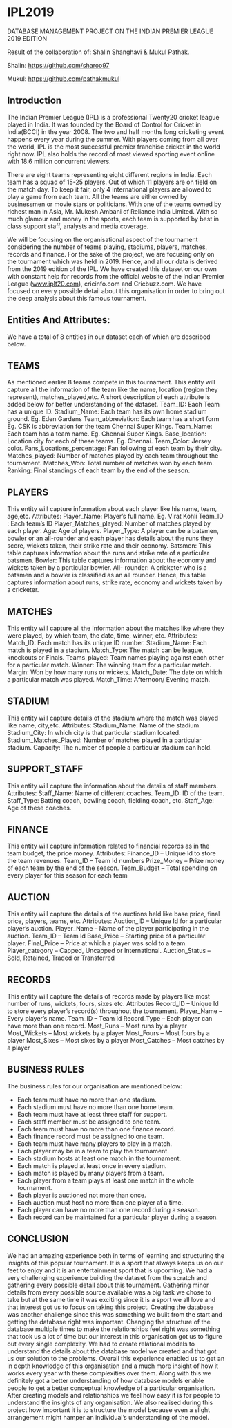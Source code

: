 # IPL2019
DATABASE MANAGEMENT PROJECT ON THE INDIAN PREMIER LEAGUE 2019 EDITION

Result of the collaboration of: Shalin Shanghavi & Mukul Pathak.


Shalin: https://github.com/sharoo97

Mukul: https://github.com/pathakmukul


## Introduction
	   
The Indian Premier League (IPL) is a professional Twenty20 cricket league played in India. It was founded by the Board of Control for Cricket in India(BCCI) in the year 2008. The two and half months long cricketing event happens every year during the summer. With players coming from all over the world, IPL is the most successful premier franchise cricket in the world right now. IPL also holds the record of most viewed sporting event online with 18.6 million concurrent viewers. 

There are eight teams representing eight different regions in India. Each team has a squad of 15-25 players. Out of which 11 players are on field on the match day. To keep it fair, only 4 international players are allowed to play a game from each team. All the teams are either owned by businessmen or movie stars or politicians. With one of the teams owned by richest man in Asia, Mr. Mukesh Ambani of Reliance India Limited. With so much glamour and money in the sports, each team is supported by best in class support staff, analysts and media coverage. 

We will be focusing on the organisational aspect of the tournament considering the number of teams playing, stadiums, players, matches, records and finance. For the sake of the project, we are focusing only on the tournament which was held in 2019. Hence, and all our data is derived from the 2019 edition of the  IPL. We have created this dataset on our own with constant help for records from the official website of the Indian Premier League (www.iplt20.com), cricinfo.com and Cricbuzz.com. We have focused on every possible detail about this organisation in order to bring out the deep analysis about this famous tournament.







## Entities And Attributes:
We have a total of 8 entities in our dataset each of which are described below.


## TEAMS

As mentioned earlier 8 teams compete in this tournament. This entity will capture all the information of the team like the name, location (region they represent), matches_played,etc. 
A short description of each attribute is added below for better understanding of the dataset.
Team_ID: Each Team has a unique ID.
Stadium_Name: Each team has its own home stadium ground. Eg. Eden Gardens
Team_abbreviation: Each team has a short form Eg. CSK is abbreviation for the team Chennai Super Kings.
Team_Name: Each team has a team name. Eg. Chennai Super Kings.
Base_location: Location city for each of these teams. Eg. Chennai.
Team_Color: Jersey color.
Fans_Locations_percentage: Fan following of each team by their city.
Matches_played: Number of matches played by each team throughout the tournament.
Matches_Won: Total number of matches won by each team.
Ranking: Final standings of each team by the end of the season.


## PLAYERS

This entity will capture information about each player like his name, team, age,etc.
Attributes:
Player_Name: Player’s full name. Eg. Virat Kohli
Team_ID : Each team’s ID
Player_Matches_played: Number of matches played by each player.
Age: Age of players.
Player_Type: A player can be a batsmen, bowler or an all-rounder and each player has details about the runs they score, wickets taken, their strike rate and their economy. 
Batsmen: This table captures information about the runs and strike rate of a particular batsmen. 
Bowler: This table captures information about the economy and wickets taken by a particular bowler.
All- rounder: A cricketer who is a batsmen and a bowler is classified as an all rounder. Hence, this table captures information about runs, strike rate, economy and wickets taken by a cricketer. 


## MATCHES

This entity will capture all the information about the matches like where they were played, by which team, the date, time, winner, etc.
Attributes:
Match_ID: Each match has its unique ID number.
Stadium_Name: Each match is played in a stadium.
Match_Type: The match can be league, knockouts or Finals.
Teams_played: Team names playing against each other for a particular match.
Winner: The winning team for a particular match.
Margin: Won by how many runs or wickets.
Match_Date: The date on which a particular match was played.
Match_Time: Afternoon/ Evening match.


## STADIUM

This entity will capture details of the stadium where the match was played like name, city,etc.
Attributes:
Stadium_Name: Name of the stadium.
Stadium_City: In which city is that particular stadium located.
Stadium_Matches_Played: Number of matches played in a particular stadium.
Capacity: The number of people a particular stadium can hold.


## SUPPORT_STAFF

This entity will capture the information about the details of staff members.
Attributes:
Staff_Name: Name of different coaches.
Team_ID: ID of the team.
Staff_Type: Batting coach, bowling coach, fielding coach, etc.
Staff_Age: Age of these coaches.


## FINANCE

This entity  will capture information related to financial records as in the team budget, the price money.
Attributes:
Finance_ID – Unique Id to store the team revenues.
Team_ID – Team Id numbers
Prize_Money – Prize money of each team by the end of the season.
Team_Budget – Total spending on every player for this season for each team


## AUCTION

This entity will capture the details of the auctions held like base price, final price, players, teams, etc.
Attributes:
Auction_ID – Unique Id for a particular player’s auction.
Player_Name – Name of the player participating in the auction.
Team_ID – Team Id
Base_Price – Starting price of a particular player.
Final_Price – Price at which a player was sold to a team.
Player_category – Capped, Uncapped or International.
Auction_Status – Sold, Retained, Traded or Transferred


## RECORDS

This entity will capture the details of records made by players like most number of runs, wickets, fours, sixes etc.
Attributes
Record_ID – Unique Id to store every player’s record(s) throughout the tournament.
Player_Name – Every player’s name.
Team_ID – Team Id
Record_Type – Each player can have more than one record.
Most_Runs – Most runs by a player
Most_Wickets – Most wickets by a player
Most_Fours – Most fours by a player
Most_Sixes – Most sixes by a player
Most_Catches – Most catches by a player


## BUSINESS RULES
The business rules for our organisation are mentioned below:

- Each team must have no more than one stadium.
- Each stadium must have no more than one home team.
- Each team must have at least three staff for support.
- Each staff member must be assigned to one team.
- Each team must have no more than one finance record.
- Each finance record must be assigned to one team.
- Each team must have many players to play in a match.
- Each player may be in a team to play the tournament.
- Each stadium hosts at least one match in the tournament.
- Each match is played at least once in every stadium.
- Each match is played by many players from a team.
- Each player from a team plays at least one match in the whole tournament.
- Each player is auctioned not more than once.
- Each auction must host no more than one player at a time.
- Each player can have no more than one record during a season.
- Each record can be maintained for a particular player during a season.



## CONCLUSION

We had an amazing experience both in terms of learning and structuring the insights of this popular tournament. It is a sport that always keeps us on our feet to enjoy and it is an entertainment sport that is upcoming. We had a very challenging experience building the dataset from the scratch and gathering every possible detail about this tournament. Gathering minor details from every possible source available was a big task we chose to take but at the same time it was exciting since it is a sport we all love and that interest got us to focus on taking this project. Creating the database was another challenge since this was something we built from the start and getting the database right was important. Changing the structure of the database multiple times to make the relationships feel right was something that took us a lot of time but our interest in this organisation got us to figure out every single complexity. We had to create relational models to understand the details about the database model we created and that got us our solution to the problems. Overall this experience enabled us to get an in depth knowledge of this organisation and a much more insight of how it works every year with these complexities over them. Along with this we definitely got a better understanding of how database models enable people to get a better conceptual knowledge of a particular organisation. After creating models and relationships we feel how easy it is for people to understand the insights of any organisation. We also realised during this project how important it is to structure the model because even a slight arrangement might hamper an individual’s understanding of the model.
